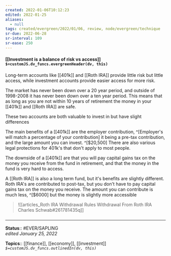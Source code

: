 ```yaml
---
created: 2022-01-06T10:12:23 
edited: 2022-01-25
aliases:
  - null
tags: created/evergreen/2022/01/06, review, node/evergreen/technique 
sr-due: 2022-06-28
sr-interval: 109
sr-ease: 250
---
```


#### [[Investment is a balance of risk vs access]] `$=customJS.dv_funcs.evergreenHeader(dv, this)`

Long-term accounts like [[401k]] and [[Roth IRA]] provide little risk but little access, while investment accounts provide easier access for more risk.

The market has never been down over a 20 year period, and outside of 1998-2008 it has never been down over a ten year period. This means that as long as you are not within 10 years of retirement the money in your [[401k]] and [[Roth IRA]] are safe.

These two accounts are both valuable to invest in but have slight differences

The main benefits of a [[401k]] are the employer contribution, 
^[Employer's will match a percentage of your contribution]
it being a pre-tax contribution, and the large amount you can invest.
^[$20,500]
There are also various legal protections for 401k's that don't apply to most people.

The downside of a [[401k]] are that you will pay capital gains tax on the money you receive from the fund in retirement, and that the money in the fund is very hard to access.

A [[Roth IRA]] is also a long term fund, but it's benefits are slightly different. Roth IRA's are contributed to post-tax, but you don't have to pay capital gains tax on the money you receive.
The amount you can contribute is much less, ^[$6000] but the money is slightly more accessible

> ![[articles_Roth IRA Withdrawal Rules  Withdrawal From Roth IRA  Charles Schwab#261781435q]]

 ### <hr class="footnote"/>

**Status**:: #EVER/SAPLING  
*edited January 25, 2022*

**Topics**:: [[finance]], [[economy]], [[investment]]
*`$=customJS.dv_funcs.outlinedIn(dv, this)`*
